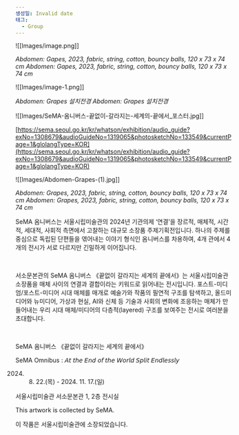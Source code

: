 ```yaml
---
생성일: Invalid date
태그:
  - Group
---
```

![[Images/image.png]]

*Abdomen: Gapes, 2023, fabric, string, cotton, bouncy balls, 120 x 73 x 74 cm*
*Abdomen: Gapes, 2023, fabric, string, cotton, bouncy balls, 120 x 73 x 74 cm*

  


![[Images/image-1.png]]

*Abdomen: Grapes 설치전경*
*Abdomen: Grapes 설치전경*

  


![[Images/SeMA-옴니버스-끝없이-갈라지는-세계의-끝에서_포스터.jpg]]


[https://sema.seoul.go.kr/kr/whatson/exhibition/audio_guide?exNo=1308679&audioGuideNo=1319065&photosketchNo=133549&currentPage=1&glolangType=KOR](https://sema.seoul.go.kr/kr/whatson/exhibition/audio_guide?exNo=1308679&audioGuideNo=1319065&photosketchNo=133549&currentPage=1&glolangType=KOR)

![[Images/Abdomen-Grapes-(1).jpg]]

*Abdomen: Grapes, 2023, fabric, string, cotton, bouncy balls, 120 x 73 x 74 cm*
*Abdomen: Grapes, 2023, fabric, string, cotton, bouncy balls, 120 x 73 x 74 cm*

  


SeMA 옴니버스는 서울시립미술관의 2024년 기관의제 ‘연결’을 장르적, 매체적, 시간적, 세대적, 사회적 측면에서 고찰하는 대규모 소장품 주제기획전입니다. 하나의 주제를 중심으로 독립된 단편들을 엮어내는 이야기 형식인 옴니버스를 차용하여, 4개 관에서 4개의 전시가 서로 다르지만 긴밀하게 이어집니다.

⠀

서소문본관의 SeMA 옴니버스 《끝없이 갈라지는 세계의 끝에서》는 서울시립미술관 소장품을 매체 사이의 연결과 결합이라는 키워드로 읽어내는 전시입니다. 포스트-미디엄/포스트-미디어 시대 매체를 매개로 예술가와 작품의 필연적 구조를 탐색하고, 올드미디어와 뉴미디어, 가상과 현실, AI와 신체 등 기술과 사회의 변화에 조응하는 매체가 만들어내는 우리 시대 매체/미디어의 다층적(layered) 구조를 보여주는 전시로 여러분을 초대합니다.

⠀

SeMA 옴니버스 《끝없이 갈라지는 세계의 끝에서》

SeMA Omnibus : 𝘈𝘵 𝘵𝘩𝘦 𝘌𝘯𝘥 𝘰𝘧 𝘵𝘩𝘦 𝘞𝘰𝘳𝘭𝘥 𝘚𝘱𝘭𝘪𝘵 𝘌𝘯𝘥𝘭𝘦𝘴𝘴𝘭𝘺

2024. 8. 22.(목) - 2024. 11. 17.(일)

서울시립미술관 서소문본관 1, 2층 전시실

  

This artwork is collected by SeMA.

이 작품은 서울시립미술관에 소장되었습니다.